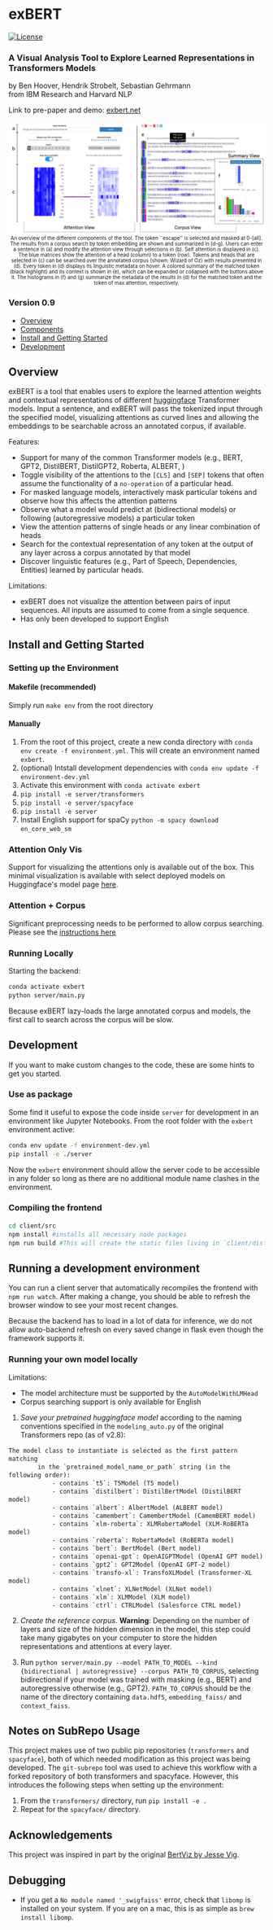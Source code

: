 # exBERT

[![License](https://img.shields.io/badge/License-Apache%202.0-blue.svg)](https://opensource.org/licenses/Apache-2.0)


### A Visual Analysis Tool to Explore Learned Representations in Transformers Models
by Ben Hoover, Hendrik Strobelt, Sebastian Gehrmann <br/>
from IBM Research and Harvard NLP

Link to pre-paper and demo: [exbert.net](http://exbert.net)


<div style='text-align:center;'>

<img src="client/src/img/exbert_teaser_V2.png">

<div style='font-size:70%;'>An overview of the different components of the tool. The token ``escape'' is selected and masked at 0-[all]. The results from a corpus search by token embedding are shown and summarized in (d-g). Users can enter a sentence in (a) and modify the attention view through selections in (b). Self attention is displayed in (c). The blue matrices show the attention of a head (column) to a token (row). Tokens and heads that are selected in (c) can be searched over the annotated corpus (shown: Wizard of Oz) with results presented in (d). Every token in (d) displays its linguistic metadata on hover. A colored summary of the matched token (black highlight) and its context is shown in (e), which can be expanded or collapsed with the buttons above it. The histograms in (f) and (g) summarize the metadata of the results in (d) for the matched token and the token of max attention, respectively.</div>

</div>

### Version 0.9

- [Overview](#overview)
- [Components](#components)
- [Install and Getting Started](#install-and-getting-started)
- [Development](#development)


## Overview

exBERT is a tool that enables users to explore the learned attention weights and contextual representations of different [huggingface](https://huggingface.co/) Transformer models. Input a sentence, and exBERT will pass the tokenized input through the specified model, visualizing attentions as curved lines and allowing the embeddings to be searchable across an annotated corpus, if available. 

Features:
- Support for many of the common Transformer models (e.g., BERT, GPT2, DistilBERT, DistilGPT2, Roberta, ALBERT, )
- Toggle visibility of the attentions to the `[CLS]` and `[SEP]` tokens that often assume the functionality of a `no-operation` of a particular head.
- For masked language models, interactively mask particular tokens and observe how this affects the attention patterns 
- Observe what a model would predict at (bidirectional models) or following (autoregressive models) a particular token
- View the attention patterns of single heads or any linear combination of heads
- Search for the contextual representation of any token at the output of any layer across a corpus annotated by that model
- Discover linguistic features (e.g., Part of Speech, Dependencies, Entities) learned by particular heads. 

Limitations:
- exBERT does not visualize the attention between pairs of input sequences. All inputs are assumed to come from a single sequence. 
- Has only been developed to support English


## Install and Getting Started

### Setting up the Environment
#### Makefile (recommended)
Simply run `make env` from the root directory

#### Manually
1. From the root of this project, create a new conda directory with `conda env create -f environment.yml`. This will create an environment named `exbert`. 
2. (optional) Intstall development dependencies with `conda env update -f environment-dev.yml`
3. Activate this environment with `conda activate exbert`
4. `pip install -e server/transformers`
5. `pip install -e server/spacyface`
6. `pip install -e server`
7. Install English support for spaCy `python -m spacy download en_core_web_sm`

### Attention Only Vis

Support for visualizing the attentions only is available out of the box. This minimal visualization is available with select deployed models on Huggingface's model page [here](https://huggingface.co/exbert). 

### Attention + Corpus
Significant preprocessing needs to be performed to allow corpus searching. Please see the [instructions here](https://github.com/bhoov/exbert/tree/master/server/data_processing)

### Running Locally
Starting the backend:

```bash
conda activate exbert
python server/main.py
```

Because exBERT lazy-loads the large annotated corpus and models, the first call to search across the corpus will be slow.

## Development

If you want to make custom changes to the code, these are some hints to get you started. 

### Use as package
Some find it useful to expose the code inside `server` for development in an environment like Jupyter Notebooks. From the root folder with the `exbert` environment active:

```bash
conda env update -f environment-dev.yml
pip install -e ./server
```

Now the `exbert` environment should allow the server code to be accessible in any folder so long as there are no additional module name clashes in the environment.

### Compiling the frontend

```bash
cd client/src
npm install #installs all necessary node packages
npm run build #This will create the static files living in `client/dist`. 
```

## Running a development environment
You can run a client server that automatically recompiles the frontend with `npm run watch`. After making a change, you should be able to refresh the browser window to see your most recent changes.

Because the backend has to load in a lot of data for inference, we do not allow auto-backend refresh on every saved change in flask even though the framework supports it.

### Running your own model locally

Limitations:
- The model architecture must be supported by the `AutoModelWithLMHead`
- Corpus searching support is only available for English

1. *Save your pretrained huggingface model* according to the naming conventions specified in the `modeling_auto.py` of the original Transformers repo (as of v2.8):

```
The model class to instantiate is selected as the first pattern matching
        in the `pretrained_model_name_or_path` string (in the following order):
            - contains `t5`: T5Model (T5 model)
            - contains `distilbert`: DistilBertModel (DistilBERT model)
            - contains `albert`: AlbertModel (ALBERT model)
            - contains `camembert`: CamembertModel (CamemBERT model)
            - contains `xlm-roberta`: XLMRobertaModel (XLM-RoBERTa model)
            - contains `roberta`: RobertaModel (RoBERTa model)
            - contains `bert`: BertModel (Bert model)
            - contains `openai-gpt`: OpenAIGPTModel (OpenAI GPT model)
            - contains `gpt2`: GPT2Model (OpenAI GPT-2 model)
            - contains `transfo-xl`: TransfoXLModel (Transformer-XL model)
            - contains `xlnet`: XLNetModel (XLNet model)
            - contains `xlm`: XLMModel (XLM model)
            - contains `ctrl`: CTRLModel (Salesforce CTRL model)
```

2. *Create the reference corpus*. **Warning**: Depending on the number of layers and size of the hidden dimension in the model, this step could take many gigabytes on your computer to store the hidden representations and attentions at every layer.

3. Run `python server/main.py --model PATH_TO_MODEL --kind {bidirectional | autoregressive} --corpus PATH_TO_CORPUS`, selecting bidirectional if your model was trained with masking (e.g., BERT) and autoregressive otherwise (e.g., GPT2). `PATH_TO_CORPUS` should be the name of the directory containing `data.hdf5`, `embedding_faiss/` and `context_faiss`.

## Notes on SubRepo Usage
This project makes use of two public pip repositories (`transformers` and `spacyface`), both of which needed modification as this project was being developed. The `git-subrepo` tool was used to achieve this workflow with a forked repository of both transformers and spacyface. However, this introduces the following steps when setting up the environment:

1. From the `transformers/` directory, run `pip install -e .`
2. Repeat for the `spacyface/` directory.

## Acknowledgements
This project was inspired in part by the original [BertViz by Jesse Vig](https://github.com/jessevig/bertviz).

## Debugging
- If you get a `No module named '_swigfaiss'` error, check that `libomp` is installed on your system. If you are on a mac, this is as simple as `brew install libomp`.
